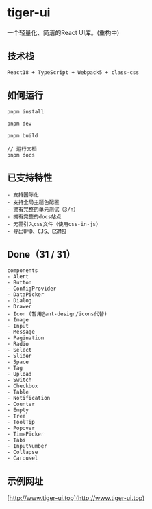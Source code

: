 # tiger-ui
一个轻量化、简洁的React UI库。(重构中)

## 技术栈
```text
React18 + TypeScript + Webpack5 + class-css
```
## 如何运行
``` shell
pnpm install

pnpm dev

pnpm build

// 运行文档
pnpm docs
```

## 已支持特性
```text
- 支持国际化
- 支持全局主题色配置
- 拥有完整的单元测试（3/n）
- 拥有完整的docs站点
- 无需引入css文件（使用css-in-js）
- 导出UMD、CJS、ESM包
```

## Done（31 / 31）
```text
components
- Alert
- Button
- ConfigProvider
- DataPicker
- Dialog
- Drawer
- Icon (暂用@ant-design/icons代替)
- Image
- Input
- Message
- Pagination
- Radio
- Select
- Slider
- Space
- Tag
- Upload
- Switch
- Checkbox
- Table
- Notification
- Counter
- Empty
- Tree
- ToolTip
- Popover
- TimePicker 
- Tabs
- InputNumber
- Collapse
- Carousel
```

## 示例网址
[http://www.tiger-ui.top](http://www.tiger-ui.top)
